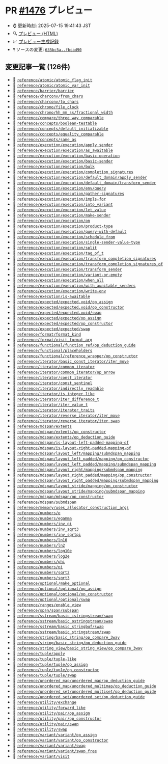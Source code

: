 # PR [\#1476](https://github.com/cpprefjp/site/pull/1476) プレビュー
- &#x231a; 更新時刻: 2025-07-15 19:41:43 JST
- &#x1f50d; [プレビュー (HTML)](https://cpprefjp.github.io/site/gen/pull/1476)
- &#x1f4c8; [プレビュー生成記録](https://github.com/cpprefjp/site/actions?query=event%3Apull_request_target+branch%3Asee-below)
- **&#x2AEF;** ソースの変更: [`635bc5a..fbcad90`](https://github.com/cpprefjp/site/compare/635bc5a02c219ba0434326b9855e11daa37f6697..fbcad902c7b263ce34c56398b8a2be511e68590a)

## 変更記事一覧 (126件)

- &#x1f4dd; [`reference/atomic/atomic_flag_init`](https://cpprefjp.github.io/site/gen/pull/1476/reference/atomic/atomic_flag_init.html)
- &#x1f4dd; [`reference/atomic/atomic_var_init`](https://cpprefjp.github.io/site/gen/pull/1476/reference/atomic/atomic_var_init.html)
- &#x1f4dd; [`reference/barrier/barrier`](https://cpprefjp.github.io/site/gen/pull/1476/reference/barrier/barrier.html)
- &#x1f4dd; [`reference/charconv/from_chars`](https://cpprefjp.github.io/site/gen/pull/1476/reference/charconv/from_chars.html)
- &#x1f4dd; [`reference/charconv/to_chars`](https://cpprefjp.github.io/site/gen/pull/1476/reference/charconv/to_chars.html)
- &#x1f4dd; [`reference/chrono/file_clock`](https://cpprefjp.github.io/site/gen/pull/1476/reference/chrono/file_clock.html)
- &#x1f4dd; [`reference/chrono/hh_mm_ss/fractional_width`](https://cpprefjp.github.io/site/gen/pull/1476/reference/chrono/hh_mm_ss/fractional_width.html)
- &#x1f4dd; [`reference/compare/three_way_comparable`](https://cpprefjp.github.io/site/gen/pull/1476/reference/compare/three_way_comparable.html)
- &#x1f4dd; [`reference/concepts/boolean-testable`](https://cpprefjp.github.io/site/gen/pull/1476/reference/concepts/boolean-testable.html)
- &#x1f4dd; [`reference/concepts/default_initializable`](https://cpprefjp.github.io/site/gen/pull/1476/reference/concepts/default_initializable.html)
- &#x1f4dd; [`reference/concepts/equality_comparable`](https://cpprefjp.github.io/site/gen/pull/1476/reference/concepts/equality_comparable.html)
- &#x1f4dd; [`reference/concepts/same_as`](https://cpprefjp.github.io/site/gen/pull/1476/reference/concepts/same_as.html)
- &#x1f4dd; [`reference/execution/execution/apply_sender`](https://cpprefjp.github.io/site/gen/pull/1476/reference/execution/execution/apply_sender.html)
- &#x1f4dd; [`reference/execution/execution/as_awaitable`](https://cpprefjp.github.io/site/gen/pull/1476/reference/execution/execution/as_awaitable.html)
- &#x1f4dd; [`reference/execution/execution/basic-operation`](https://cpprefjp.github.io/site/gen/pull/1476/reference/execution/execution/basic-operation.html)
- &#x1f4dd; [`reference/execution/execution/basic-sender`](https://cpprefjp.github.io/site/gen/pull/1476/reference/execution/execution/basic-sender.html)
- &#x1f4dd; [`reference/execution/execution/bulk`](https://cpprefjp.github.io/site/gen/pull/1476/reference/execution/execution/bulk.html)
- &#x1f4dd; [`reference/execution/execution/completion_signatures`](https://cpprefjp.github.io/site/gen/pull/1476/reference/execution/execution/completion_signatures.html)
- &#x1f4dd; [`reference/execution/execution/default_domain/apply_sender`](https://cpprefjp.github.io/site/gen/pull/1476/reference/execution/execution/default_domain/apply_sender.html)
- &#x1f4dd; [`reference/execution/execution/default_domain/transform_sender`](https://cpprefjp.github.io/site/gen/pull/1476/reference/execution/execution/default_domain/transform_sender.html)
- &#x1f4dd; [`reference/execution/execution/env/query`](https://cpprefjp.github.io/site/gen/pull/1476/reference/execution/execution/env/query.html)
- &#x1f4dd; [`reference/execution/execution/gather-signatures`](https://cpprefjp.github.io/site/gen/pull/1476/reference/execution/execution/gather-signatures.html)
- &#x1f4dd; [`reference/execution/execution/impls-for`](https://cpprefjp.github.io/site/gen/pull/1476/reference/execution/execution/impls-for.html)
- &#x1f4dd; [`reference/execution/execution/into_variant`](https://cpprefjp.github.io/site/gen/pull/1476/reference/execution/execution/into_variant.html)
- &#x1f4dd; [`reference/execution/execution/let_value`](https://cpprefjp.github.io/site/gen/pull/1476/reference/execution/execution/let_value.html)
- &#x1f4dd; [`reference/execution/execution/make-sender`](https://cpprefjp.github.io/site/gen/pull/1476/reference/execution/execution/make-sender.html)
- &#x1f4dd; [`reference/execution/execution/on`](https://cpprefjp.github.io/site/gen/pull/1476/reference/execution/execution/on.html)
- &#x1f4dd; [`reference/execution/execution/product-type`](https://cpprefjp.github.io/site/gen/pull/1476/reference/execution/execution/product-type.html)
- &#x1f4dd; [`reference/execution/execution/query-with-default`](https://cpprefjp.github.io/site/gen/pull/1476/reference/execution/execution/query-with-default.html)
- &#x1f4dd; [`reference/execution/execution/schedule_from`](https://cpprefjp.github.io/site/gen/pull/1476/reference/execution/execution/schedule_from.html)
- &#x1f4dd; [`reference/execution/execution/single-sender-value-type`](https://cpprefjp.github.io/site/gen/pull/1476/reference/execution/execution/single-sender-value-type.html)
- &#x1f4dd; [`reference/execution/execution/split`](https://cpprefjp.github.io/site/gen/pull/1476/reference/execution/execution/split.html)
- &#x1f4dd; [`reference/execution/execution/tag_of_t`](https://cpprefjp.github.io/site/gen/pull/1476/reference/execution/execution/tag_of_t.html)
- &#x1f4dd; [`reference/execution/execution/transform_completion_signatures`](https://cpprefjp.github.io/site/gen/pull/1476/reference/execution/execution/transform_completion_signatures.html)
- &#x1f4dd; [`reference/execution/execution/transform_completion_signatures_of`](https://cpprefjp.github.io/site/gen/pull/1476/reference/execution/execution/transform_completion_signatures_of.html)
- &#x1f4dd; [`reference/execution/execution/transform_sender`](https://cpprefjp.github.io/site/gen/pull/1476/reference/execution/execution/transform_sender.html)
- &#x1f4dd; [`reference/execution/execution/variant-or-empty`](https://cpprefjp.github.io/site/gen/pull/1476/reference/execution/execution/variant-or-empty.html)
- &#x1f4dd; [`reference/execution/execution/when_all`](https://cpprefjp.github.io/site/gen/pull/1476/reference/execution/execution/when_all.html)
- &#x1f4dd; [`reference/execution/execution/with_awaitable_senders`](https://cpprefjp.github.io/site/gen/pull/1476/reference/execution/execution/with_awaitable_senders.html)
- &#x1f4dd; [`reference/execution/execution/write-env`](https://cpprefjp.github.io/site/gen/pull/1476/reference/execution/execution/write-env.html)
- &#x1f4dd; [`reference/execution/is-awaitable`](https://cpprefjp.github.io/site/gen/pull/1476/reference/execution/is-awaitable.html)
- &#x1f4dd; [`reference/expected/expected.void/op_assign`](https://cpprefjp.github.io/site/gen/pull/1476/reference/expected/expected.void/op_assign.html)
- &#x1f4dd; [`reference/expected/expected.void/op_constructor`](https://cpprefjp.github.io/site/gen/pull/1476/reference/expected/expected.void/op_constructor.html)
- &#x1f4dd; [`reference/expected/expected.void/swap`](https://cpprefjp.github.io/site/gen/pull/1476/reference/expected/expected.void/swap.html)
- &#x1f4dd; [`reference/expected/expected/op_assign`](https://cpprefjp.github.io/site/gen/pull/1476/reference/expected/expected/op_assign.html)
- &#x1f4dd; [`reference/expected/expected/op_constructor`](https://cpprefjp.github.io/site/gen/pull/1476/reference/expected/expected/op_constructor.html)
- &#x1f4dd; [`reference/expected/expected/swap`](https://cpprefjp.github.io/site/gen/pull/1476/reference/expected/expected/swap.html)
- &#x1f4dd; [`reference/format/format_kind`](https://cpprefjp.github.io/site/gen/pull/1476/reference/format/format_kind.html)
- &#x1f4dd; [`reference/format/visit_format_arg`](https://cpprefjp.github.io/site/gen/pull/1476/reference/format/visit_format_arg.html)
- &#x1f4dd; [`reference/functional/function_ref/op_deduction_guide`](https://cpprefjp.github.io/site/gen/pull/1476/reference/functional/function_ref/op_deduction_guide.html)
- &#x1f4dd; [`reference/functional/placeholders`](https://cpprefjp.github.io/site/gen/pull/1476/reference/functional/placeholders.html)
- &#x1f4dd; [`reference/functional/reference_wrapper/op_constructor`](https://cpprefjp.github.io/site/gen/pull/1476/reference/functional/reference_wrapper/op_constructor.html)
- &#x1f4dd; [`reference/iterator/basic_const_iterator/iter_move`](https://cpprefjp.github.io/site/gen/pull/1476/reference/iterator/basic_const_iterator/iter_move.html)
- &#x1f4dd; [`reference/iterator/common_iterator`](https://cpprefjp.github.io/site/gen/pull/1476/reference/iterator/common_iterator.html)
- &#x1f4dd; [`reference/iterator/common_iterator/op_arrow`](https://cpprefjp.github.io/site/gen/pull/1476/reference/iterator/common_iterator/op_arrow.html)
- &#x1f4dd; [`reference/iterator/const_iterator`](https://cpprefjp.github.io/site/gen/pull/1476/reference/iterator/const_iterator.html)
- &#x1f4dd; [`reference/iterator/const_sentinel`](https://cpprefjp.github.io/site/gen/pull/1476/reference/iterator/const_sentinel.html)
- &#x1f4dd; [`reference/iterator/indirectly_readable`](https://cpprefjp.github.io/site/gen/pull/1476/reference/iterator/indirectly_readable.html)
- &#x1f4dd; [`reference/iterator/is_integer_like`](https://cpprefjp.github.io/site/gen/pull/1476/reference/iterator/is_integer_like.html)
- &#x1f4dd; [`reference/iterator/iter_difference_t`](https://cpprefjp.github.io/site/gen/pull/1476/reference/iterator/iter_difference_t.html)
- &#x1f4dd; [`reference/iterator/iter_value_t`](https://cpprefjp.github.io/site/gen/pull/1476/reference/iterator/iter_value_t.html)
- &#x1f4dd; [`reference/iterator/iterator_traits`](https://cpprefjp.github.io/site/gen/pull/1476/reference/iterator/iterator_traits.html)
- &#x1f4dd; [`reference/iterator/reverse_iterator/iter_move`](https://cpprefjp.github.io/site/gen/pull/1476/reference/iterator/reverse_iterator/iter_move.html)
- &#x1f4dd; [`reference/iterator/reverse_iterator/iter_swap`](https://cpprefjp.github.io/site/gen/pull/1476/reference/iterator/reverse_iterator/iter_swap.html)
- &#x1f4dd; [`reference/mdspan/extents`](https://cpprefjp.github.io/site/gen/pull/1476/reference/mdspan/extents.html)
- &#x1f4dd; [`reference/mdspan/extents/op_constructor`](https://cpprefjp.github.io/site/gen/pull/1476/reference/mdspan/extents/op_constructor.html)
- &#x1f4dd; [`reference/mdspan/extents/op_deduction_guide`](https://cpprefjp.github.io/site/gen/pull/1476/reference/mdspan/extents/op_deduction_guide.html)
- &#x1f4dd; [`reference/mdspan/is-layout-left-padded-mapping-of`](https://cpprefjp.github.io/site/gen/pull/1476/reference/mdspan/is-layout-left-padded-mapping-of.html)
- &#x1f4dd; [`reference/mdspan/is-layout-right-padded-mapping-of`](https://cpprefjp.github.io/site/gen/pull/1476/reference/mdspan/is-layout-right-padded-mapping-of.html)
- &#x1f4dd; [`reference/mdspan/layout_left/mapping/submdspan_mapping`](https://cpprefjp.github.io/site/gen/pull/1476/reference/mdspan/layout_left/mapping/submdspan_mapping.html)
- &#x1f4dd; [`reference/mdspan/layout_left_padded/mapping/op_constructor`](https://cpprefjp.github.io/site/gen/pull/1476/reference/mdspan/layout_left_padded/mapping/op_constructor.html)
- &#x1f4dd; [`reference/mdspan/layout_left_padded/mapping/submdspan_mapping`](https://cpprefjp.github.io/site/gen/pull/1476/reference/mdspan/layout_left_padded/mapping/submdspan_mapping.html)
- &#x1f4dd; [`reference/mdspan/layout_right/mapping/submdspan_mapping`](https://cpprefjp.github.io/site/gen/pull/1476/reference/mdspan/layout_right/mapping/submdspan_mapping.html)
- &#x1f4dd; [`reference/mdspan/layout_right_padded/mapping/op_constructor`](https://cpprefjp.github.io/site/gen/pull/1476/reference/mdspan/layout_right_padded/mapping/op_constructor.html)
- &#x1f4dd; [`reference/mdspan/layout_right_padded/mapping/submdspan_mapping`](https://cpprefjp.github.io/site/gen/pull/1476/reference/mdspan/layout_right_padded/mapping/submdspan_mapping.html)
- &#x1f4dd; [`reference/mdspan/layout_stride/mapping/op_constructor`](https://cpprefjp.github.io/site/gen/pull/1476/reference/mdspan/layout_stride/mapping/op_constructor.html)
- &#x1f4dd; [`reference/mdspan/layout_stride/mapping/submdspan_mapping`](https://cpprefjp.github.io/site/gen/pull/1476/reference/mdspan/layout_stride/mapping/submdspan_mapping.html)
- &#x1f4dd; [`reference/mdspan/mdspan/op_constructor`](https://cpprefjp.github.io/site/gen/pull/1476/reference/mdspan/mdspan/op_constructor.html)
- &#x1f4dd; [`reference/mdspan/submdspan`](https://cpprefjp.github.io/site/gen/pull/1476/reference/mdspan/submdspan.html)
- &#x1f4dd; [`reference/memory/uses_allocator_construction_args`](https://cpprefjp.github.io/site/gen/pull/1476/reference/memory/uses_allocator_construction_args.html)
- &#x1f4dd; [`reference/numbers/e`](https://cpprefjp.github.io/site/gen/pull/1476/reference/numbers/e.html)
- &#x1f4dd; [`reference/numbers/egamma`](https://cpprefjp.github.io/site/gen/pull/1476/reference/numbers/egamma.html)
- &#x1f4dd; [`reference/numbers/inv_pi`](https://cpprefjp.github.io/site/gen/pull/1476/reference/numbers/inv_pi.html)
- &#x1f4dd; [`reference/numbers/inv_sqrt3`](https://cpprefjp.github.io/site/gen/pull/1476/reference/numbers/inv_sqrt3.html)
- &#x1f4dd; [`reference/numbers/inv_sqrtpi`](https://cpprefjp.github.io/site/gen/pull/1476/reference/numbers/inv_sqrtpi.html)
- &#x1f4dd; [`reference/numbers/ln10`](https://cpprefjp.github.io/site/gen/pull/1476/reference/numbers/ln10.html)
- &#x1f4dd; [`reference/numbers/ln2`](https://cpprefjp.github.io/site/gen/pull/1476/reference/numbers/ln2.html)
- &#x1f4dd; [`reference/numbers/log10e`](https://cpprefjp.github.io/site/gen/pull/1476/reference/numbers/log10e.html)
- &#x1f4dd; [`reference/numbers/log2e`](https://cpprefjp.github.io/site/gen/pull/1476/reference/numbers/log2e.html)
- &#x1f4dd; [`reference/numbers/phi`](https://cpprefjp.github.io/site/gen/pull/1476/reference/numbers/phi.html)
- &#x1f4dd; [`reference/numbers/pi`](https://cpprefjp.github.io/site/gen/pull/1476/reference/numbers/pi.html)
- &#x1f4dd; [`reference/numbers/sqrt2`](https://cpprefjp.github.io/site/gen/pull/1476/reference/numbers/sqrt2.html)
- &#x1f4dd; [`reference/numbers/sqrt3`](https://cpprefjp.github.io/site/gen/pull/1476/reference/numbers/sqrt3.html)
- &#x1f4dd; [`reference/optional/make_optional`](https://cpprefjp.github.io/site/gen/pull/1476/reference/optional/make_optional.html)
- &#x1f4dd; [`reference/optional/optional/op_assign`](https://cpprefjp.github.io/site/gen/pull/1476/reference/optional/optional/op_assign.html)
- &#x1f4dd; [`reference/optional/optional/op_constructor`](https://cpprefjp.github.io/site/gen/pull/1476/reference/optional/optional/op_constructor.html)
- &#x1f4dd; [`reference/optional/optional/swap`](https://cpprefjp.github.io/site/gen/pull/1476/reference/optional/optional/swap.html)
- &#x1f4dd; [`reference/ranges/enable_view`](https://cpprefjp.github.io/site/gen/pull/1476/reference/ranges/enable_view.html)
- &#x1f4dd; [`reference/span/span/subspan`](https://cpprefjp.github.io/site/gen/pull/1476/reference/span/span/subspan.html)
- &#x1f4dd; [`reference/sstream/basic_istringstream/swap`](https://cpprefjp.github.io/site/gen/pull/1476/reference/sstream/basic_istringstream/swap.html)
- &#x1f4dd; [`reference/sstream/basic_ostringstream/swap`](https://cpprefjp.github.io/site/gen/pull/1476/reference/sstream/basic_ostringstream/swap.html)
- &#x1f4dd; [`reference/sstream/basic_stringbuf/swap`](https://cpprefjp.github.io/site/gen/pull/1476/reference/sstream/basic_stringbuf/swap.html)
- &#x1f4dd; [`reference/sstream/basic_stringstream/swap`](https://cpprefjp.github.io/site/gen/pull/1476/reference/sstream/basic_stringstream/swap.html)
- &#x1f4dd; [`reference/string/basic_string/op_compare_3way`](https://cpprefjp.github.io/site/gen/pull/1476/reference/string/basic_string/op_compare_3way.html)
- &#x1f4dd; [`reference/string/basic_string/op_deduction_guide`](https://cpprefjp.github.io/site/gen/pull/1476/reference/string/basic_string/op_deduction_guide.html)
- &#x1f4dd; [`reference/string_view/basic_string_view/op_compare_3way`](https://cpprefjp.github.io/site/gen/pull/1476/reference/string_view/basic_string_view/op_compare_3way.html)
- &#x1f4dd; [`reference/tuple/apply`](https://cpprefjp.github.io/site/gen/pull/1476/reference/tuple/apply.html)
- &#x1f4dd; [`reference/tuple/tuple-like`](https://cpprefjp.github.io/site/gen/pull/1476/reference/tuple/tuple-like.html)
- &#x1f4dd; [`reference/tuple/tuple/op_assign`](https://cpprefjp.github.io/site/gen/pull/1476/reference/tuple/tuple/op_assign.html)
- &#x1f4dd; [`reference/tuple/tuple/op_constructor`](https://cpprefjp.github.io/site/gen/pull/1476/reference/tuple/tuple/op_constructor.html)
- &#x1f4dd; [`reference/tuple/tuple/swap`](https://cpprefjp.github.io/site/gen/pull/1476/reference/tuple/tuple/swap.html)
- &#x1f4dd; [`reference/unordered_map/unordered_map/op_deduction_guide`](https://cpprefjp.github.io/site/gen/pull/1476/reference/unordered_map/unordered_map/op_deduction_guide.html)
- &#x1f4dd; [`reference/unordered_map/unordered_multimap/op_deduction_guide`](https://cpprefjp.github.io/site/gen/pull/1476/reference/unordered_map/unordered_multimap/op_deduction_guide.html)
- &#x1f4dd; [`reference/unordered_set/unordered_multiset/op_deduction_guide`](https://cpprefjp.github.io/site/gen/pull/1476/reference/unordered_set/unordered_multiset/op_deduction_guide.html)
- &#x1f4dd; [`reference/unordered_set/unordered_set/op_deduction_guide`](https://cpprefjp.github.io/site/gen/pull/1476/reference/unordered_set/unordered_set/op_deduction_guide.html)
- &#x1f4dd; [`reference/utility/exchange`](https://cpprefjp.github.io/site/gen/pull/1476/reference/utility/exchange.html)
- &#x1f4dd; [`reference/utility/forward_like`](https://cpprefjp.github.io/site/gen/pull/1476/reference/utility/forward_like.html)
- &#x1f4dd; [`reference/utility/pair/op_assign`](https://cpprefjp.github.io/site/gen/pull/1476/reference/utility/pair/op_assign.html)
- &#x1f4dd; [`reference/utility/pair/op_constructor`](https://cpprefjp.github.io/site/gen/pull/1476/reference/utility/pair/op_constructor.html)
- &#x1f4dd; [`reference/utility/pair/swap`](https://cpprefjp.github.io/site/gen/pull/1476/reference/utility/pair/swap.html)
- &#x1f4dd; [`reference/utility/swap`](https://cpprefjp.github.io/site/gen/pull/1476/reference/utility/swap.html)
- &#x1f4dd; [`reference/variant/variant/op_assign`](https://cpprefjp.github.io/site/gen/pull/1476/reference/variant/variant/op_assign.html)
- &#x1f4dd; [`reference/variant/variant/op_constructor`](https://cpprefjp.github.io/site/gen/pull/1476/reference/variant/variant/op_constructor.html)
- &#x1f4dd; [`reference/variant/variant/swap`](https://cpprefjp.github.io/site/gen/pull/1476/reference/variant/variant/swap.html)
- &#x1f4dd; [`reference/variant/variant/swap_free`](https://cpprefjp.github.io/site/gen/pull/1476/reference/variant/variant/swap_free.html)
- &#x1f4dd; [`reference/variant/visit`](https://cpprefjp.github.io/site/gen/pull/1476/reference/variant/visit.html)

